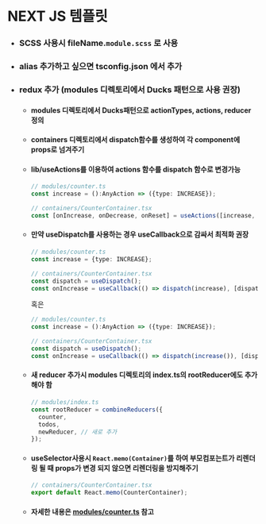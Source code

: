 # NEXT JS 템플릿

* ### SCSS 사용시 fileName.`module.scss` 로 사용
* ### alias 추가하고 싶으면 tsconfig.json 에서 추가
* ### redux 추가 (modules 디렉토리에서 Ducks 패턴으로 사용 권장)
    * #### modules 디렉토리에서 Ducks패턴으로 actionTypes, actions, reducer 정의
    * #### containers 디렉토리에서 dispatch함수를 생성하여 각 component에 props로 넘겨주기
    * #### lib/useActions를 이용하여 actions 함수를 dispatch 함수로 변경가능
      ```typescript
      // modules/counter.ts 
      const increase = ():AnyAction => ({type: INCREASE});
      
      // containers/CounterContainer.tsx
      const [onIncrease, onDecrease, onReset] = useActions([increase, decrease, reset], []);
      ```
    * #### 만약 useDispatch를 사용하는 경우 useCallback으로 감싸서 최적화 권장
      ```typescript
      // modules/counter.ts
      const increase = {type: INCREASE};
      
      // containers/CounterContainer.tsx
      const dispatch = useDispatch();
      const onIncrease = useCallback(() => dispatch(increase), [dispatch]);
      ```
      혹은
      ```typescript
      // modules/counter.ts
      const increase = ():AnyAction => ({type: INCREASE});
      
      // containers/CounterContainer.tsx
      const dispatch = useDispatch();
      const onIncrease = useCallback(() => dispatch(increase()), [dispatch]);
      ```
    * #### 새 reducer 추가시 modules 디렉토리의 index.ts의 rootReducer에도 추가해야 함
      ```typescript
      // modules/index.ts
      const rootReducer = combineReducers({
        counter,
        todos,
        newReducer, // 새로 추가
      });
      ```
    * #### useSelector사용시 `React.memo(Container)`를 하여 부모컴포는트가 리렌더링 될 때 props가 변경 되지 않으면 리렌더링을 방지해주기
      ```typescript
      // containers/CounterContainer.tsx
      export default React.memo(CounterContainer);
      ```
    * #### 자세한 내용은 [modules/counter.ts](https://github.com/Team-Juggernaut/nextjs_template/blob/main/modules/counter.ts) 참고